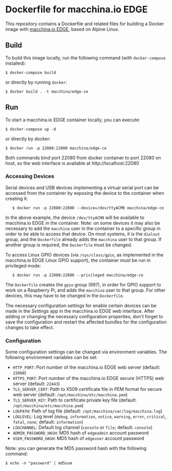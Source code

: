 # Dockerfile for macchina.io EDGE

This repository contains a Dockerfile and related files for building
a Docker image with [macchina.io EDGE](https://https://github.com/macchina-io/macchina.io),
based on Alpine Linux.

## Build

To build this image locally, run the following command (with `docker-compose` installed):

```
$ docker-compose build
```

or directly by running `docker`:

```
$ docker build . -t macchina/edge-ce
```

## Run

To start a macchina.io EDGE container locally, you can execute:

    $ docker-compose up -d

or directly by docker:

    $ docker run -p 22080:22080 macchina/edge-ce

Both commands bind port 22080 from docker container to port 22080 on host, so the
web interface is available at http://localhost:22080

### Accessing Devices

Serial devices and USB devices implementing a virtual serial port can be accessed from
the container by exposing the device to the container when creating it:

```
   $ docker run -p 22080:22080 --device=/dev/ttyACM0 macchina/edge-ce
```

In the above example, the device `/dev/ttyACM0` will be available to macchina.io EDGE
in the container. Note: on some devices it may also be necessary to add the `macchina`
user in the container to a specific group in order to be able to access that device.
On most systems, it is the `dialout` group, and the `Dockerfile` already adds the `macchina`
user to that group. If another group is required, the `Dockerfile` must be changed.

To access Linux GPIO devices (via `/sys/class/gpio`, as implemented in the macchina.io EDGE
Linux GPIO support), the container must be run in privileged mode:

```
   $ docker run -p 22080:22080 --privileged macchina/edge-ce
```

The `Dockerfile` creates the `gpio` group (997), in order for GPIO support to work
on a Raspberry Pi, and adds the `macchina` user to that group. For other devices,
this may have to be changed in the `Dockerfile`.

The necessary configuration settings for enable certain devices can be made in the
*Settings* app in the macchina.io EDGE web interface. After adding or changing the
necessary configuration properties, don't forget to save the configuration and
restart the affected bundles for the configuration changes to take effect.

### Configuration

Some configuration settings can be changed via environment variables. The
following environment variables can be set:

  - `HTTP_PORT`: Port number of the macchina.io EDGE web server (default: `22080`)
  - `HTTPS_PORT`: Port number of the macchina.io EDGE secure (HTTPS) web server (default: `22443`)
  - `TLS_SERVER_CERT`: Path to X509 certificate file in PEM format for secure web server (default: `/opt/macchina/etc/macchina.pem`)
  - `TLS_SERVER_KEY`: Path to certificate private key file (default: `/opt/macchina/etc/macchina.pem`)
  - `LOGPATH`: Path of log file (default: `/opt/macchina/var/log/macchina.log`)
  - `LOGLEVEL`: Log level (`debug`, `information`, `notice`, `warning`, `error`, `critical`, `fatal`, `none`; default: `information`)
  - `LOGCHANNEL`: Default log channel (`console` or `file`; default: `console`)
  - `ADMIN_PASSWORD_HASH`: MD5 hash of `edgeadmin` account password
  - `USER_PASSWORD_HASH`: MD5 hash of `edgeuser` account password

Note: you can generate the MD5 password hash with the following command:

```
$ echo -n "password" | md5sum
```
